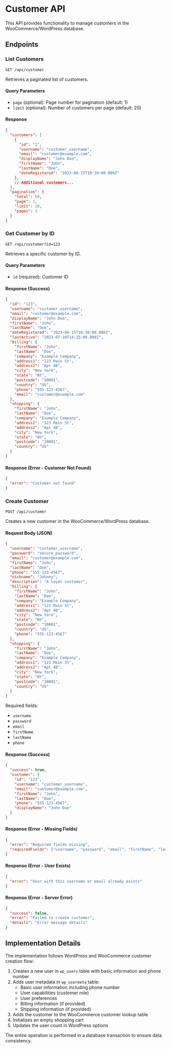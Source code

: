 # Customer API

This API provides functionality to manage customers in the WooCommerce/WordPress database.

## Endpoints

### List Customers

`GET /api/customer`

Retrieves a paginated list of customers.

#### Query Parameters

- `page` (optional): Page number for pagination (default: 1)
- `limit` (optional): Number of customers per page (default: 20)

#### Response

```json
{
  "customers": [
    {
      "id": "1",
      "username": "customer_username",
      "email": "customer@example.com",
      "displayName": "John Doe",
      "firstName": "John",
      "lastName": "Doe",
      "dateRegistered": "2023-06-15T10:30:00.000Z"
    },
    // Additional customers...
  ],
  "pagination": {
    "total": 50,
    "page": 1,
    "limit": 20,
    "pages": 3
  }
}
```

### Get Customer by ID

`GET /api/customer?id=123`

Retrieves a specific customer by ID.

#### Query Parameters

- `id` (required): Customer ID

#### Response (Success)

```json
{
  "id": "123",
  "username": "customer_username",
  "email": "customer@example.com",
  "displayName": "John Doe",
  "firstName": "John",
  "lastName": "Doe",
  "dateRegistered": "2023-06-15T10:30:00.000Z",
  "lastActive": "2023-07-10T14:25:00.000Z",
  "billing": {
    "firstName": "John",
    "lastName": "Doe",
    "company": "Example Company",
    "address1": "123 Main St",
    "address2": "Apt 4B",
    "city": "New York",
    "state": "NY",
    "postcode": "10001",
    "country": "US",
    "phone": "555-123-4567",
    "email": "customer@example.com"
  },
  "shipping": {
    "firstName": "John",
    "lastName": "Doe",
    "company": "Example Company",
    "address1": "123 Main St",
    "address2": "Apt 4B",
    "city": "New York",
    "state": "NY",
    "postcode": "10001",
    "country": "US"
  }
}
```

#### Response (Error - Customer Not Found)

```json
{
  "error": "Customer not found"
}
```

### Create Customer

`POST /api/customer`

Creates a new customer in the WooCommerce/WordPress database.

#### Request Body (JSON)

```json
{
  "username": "customer_username",
  "password": "secure_password",
  "email": "customer@example.com",
  "firstName": "John",
  "lastName": "Doe",
  "phone": "555-123-4567",
  "nickname": "Johnny",
  "description": "A loyal customer",
  "billing": {
    "firstName": "John",
    "lastName": "Doe",
    "company": "Example Company",
    "address1": "123 Main St",
    "address2": "Apt 4B",
    "city": "New York",
    "state": "NY",
    "postcode": "10001",
    "country": "US",
    "phone": "555-123-4567"
  },
  "shipping": {
    "firstName": "John",
    "lastName": "Doe",
    "company": "Example Company",
    "address1": "123 Main St",
    "address2": "Apt 4B",
    "city": "New York",
    "state": "NY",
    "postcode": "10001",
    "country": "US"
  }
}
```

Required fields:
- `username`
- `password`
- `email`
- `firstName`
- `lastName`
- `phone`

#### Response (Success)

```json
{
  "success": true,
  "customer": {
    "id": "123",
    "username": "customer_username",
    "email": "customer@example.com",
    "firstName": "John",
    "lastName": "Doe",
    "phone": "555-123-4567",
    "displayName": "John Doe"
  }
}
```

#### Response (Error - Missing Fields)

```json
{
  "error": "Required fields missing",
  "requiredFields": ["username", "password", "email", "firstName", "lastName", "phone"]
}
```

#### Response (Error - User Exists)

```json
{
  "error": "User with this username or email already exists"
}
```

#### Response (Error - Server Error)

```json
{
  "success": false,
  "error": "Failed to create customer",
  "details": "Error message details"
}
```

## Implementation Details

The implementation follows WordPress and WooCommerce customer creation flow:

1. Creates a new user in `wp_users` table with basic information and phone number
2. Adds user metadata in `wp_usermeta` table:
   - Basic user information including phone number
   - User capabilities (customer role)
   - User preferences
   - Billing information (if provided)
   - Shipping information (if provided)
3. Adds the customer to the WooCommerce customer lookup table
4. Initializes an empty shopping cart
5. Updates the user count in WordPress options

The entire operation is performed in a database transaction to ensure data consistency. 
